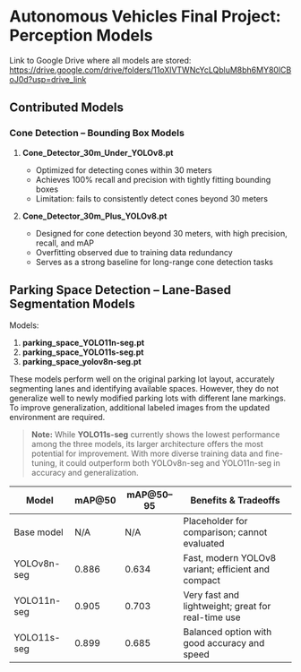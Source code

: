 # Autonomous Vehicles Final Project: Perception Models

Link to Google Drive where all models are stored:  
https://drive.google.com/drive/folders/11oXlVTWNcYcLQbluM8bh6MY80lCBoJ0d?usp=drive_link

## Contributed Models

### Cone Detection – Bounding Box Models

1. **Cone_Detector_30m_Under_YOLOv8.pt**  
   - Optimized for detecting cones within 30 meters  
   - Achieves 100% recall and precision with tightly fitting bounding boxes  
   - Limitation: fails to consistently detect cones beyond 30 meters  

2. **Cone_Detector_30m_Plus_YOLOv8.pt**  
   - Designed for cone detection beyond 30 meters, with high precision, recall, and mAP  
   - Overfitting observed due to training data redundancy  
   - Serves as a strong baseline for long-range cone detection tasks  

## Parking Space Detection – Lane-Based Segmentation Models

Models:  
1. **parking_space_YOLO11n-seg.pt**  
2. **parking_space_YOLO11s-seg.pt**  
3. **parking_space_yolov8n-seg.pt**  

These models perform well on the original parking lot layout, accurately segmenting lanes and identifying available spaces. However, they do not generalize well to newly modified parking lots with different lane markings. To improve generalization, additional labeled images from the updated environment are required.

> **Note:** While **YOLO11s-seg** currently shows the lowest performance among the three models, its larger architecture offers the most potential for improvement. With more diverse training data and fine-tuning, it could outperform both YOLOv8n-seg and YOLO11n-seg in accuracy and generalization.

| Model             | mAP@50 | mAP@50–95 | Benefits & Tradeoffs                              |
|-------------------|--------|-----------|---------------------------------------------------|
| Base model        | N/A    | N/A       | Placeholder for comparison; cannot evaluated         |
| YOLOv8n-seg       | 0.886  | 0.634     | Fast, modern YOLOv8 variant; efficient and compact |
| YOLO11n-seg       | 0.905  | 0.703     | Very fast and lightweight; great for real-time use |
| YOLO11s-seg       | 0.899  | 0.685     | Balanced option with good accuracy and speed      |
